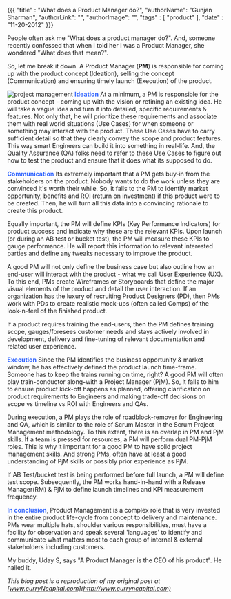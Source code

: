 {{{
  "title" : "What does a Product Manager do?",
  "authorName": "Gunjan Sharman",
  "authorLink": "",
  "authorImage": "",
  "tags" : [ "product" ],
  "date" : "11-20-2012"
}}}

People often ask me "What does a product manager do?". And, someone recently confessed that when I told her I was a Product Manager, she wondered "What does that mean?".

So, let me break it down. A Product Manager (**PM**) is responsible for coming up with the product concept (Ideation), selling the concept (Communication) and ensuring timely launch (Execution) of the product.

![project management](http://i.imgur.com/c5WUF.jpg) **<span style="color:#3366ff">Ideation</span>**  At a minimum, a PM is responsible for the product concept - coming up with the vision or refining an existing idea. He will take a vague idea and turn it into detailed, specific requirements & features. Not only that, he will prioritize these requirements and associate them with real world situations (Use Cases) for when someone or something may interact with the product. These Use Cases have to carry sufficient detail so that they clearly convey the scope and product features. This way smart Engineers can build it into something in real-life. And, the Quality Assurance (QA) folks need to refer to these Use Cases to figure out how to test the product and ensure that it does what its supposed to do.

**<span style="color:#3366ff">Communication</span>**  Its extremely important that a PM gets buy-in from the stakeholders on the product. Nobody wants to do the work unless they are convinced it's worth their while. So, it falls to the PM to identify market opportunity, benefits and ROI (return on investment) if this product were to be created. Then, he will turn all this data into a convincing rationale to create this product.

Equally important, the PM will define KPIs (Key Performance Indicators) for product success and indicate why these are the relevant KPIs. Upon launch (or during an AB test or bucket test), the PM will measure these KPIs to gauge performance. He will report this information to relevant interested parties and define any tweaks necessary to improve the product.

A good PM will not only define the business case but also outline how an end-user will interact with the product - what we call User Experience (UX). To this end, PMs create Wireframes or Storyboards that define the major visual elements of the product and detail the user interaction. If an organization has the luxury of recruiting Product Designers (PD), then PMs work with PDs to create realistic mock-ups (often called Comps) of the look-n-feel of the finished product.

If a product requires training the end-users, then the PM defines training scope, gauges/foresees customer needs and stays actively involved in development, delivery and fine-tuning of relevant documentation and related user experience.

**<span style="color:#3366ff">Execution</span>**  Since the PM identifies the business opportunity & market window, he has effectively defined the product launch time-frame. Someone has to keep the trains running on time, right? A good PM will often play train-conductor along-with a Project Manager (PjM). So, it falls to him to ensure product kick-off happens as planned, offering clarification on product requirements to Engineers and making trade-off decisions on scope vs timeline vs ROI with Engineers and QAs.

During execution, a PM plays the role of roadblock-remover for Engineering and QA, which is similar to the role of Scrum Master in the Scrum Project Management methodology. To this extent, there is an overlap in PM and PjM skills. If a team is pressed for resources, a PM will perform dual PM-PjM roles. This is why it important for a good PM to have solid project management skills. And strong PMs, often have at least a good understanding of PjM skills or possibly prior experience as PjM.

If AB Test/bucket test is being performed before full launch, a PM will define test scope. Subsequently, the PM works hand-in-hand with a Release Manager(RM) & PjM to define launch timelines and KPI measurement frequency.

**<span style="color:#3366ff">In conclusion</span>**, Product Management is a complex role that is very invested in the entire product life-cycle from concept to delivery and maintenance. PMs wear multiple hats, shoulder various responsibilities, must have a facility for observation and speak several 'languages' to identify and communicate what matters most to each group of internal & external stakeholders including customers.

My buddy, Uday S, says "A Product Manager is the CEO of his product". He nailed it.

*This blog post is a reproduction of my original post at [www.curryNcapital.com](http://www.curryncapital.com)*

